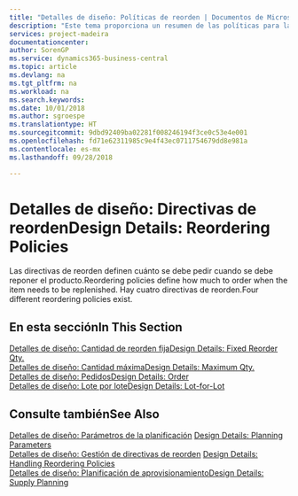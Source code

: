 ```yaml
---
title: "Detalles de diseño: Políticas de reorden | Documentos de Microsoft"
description: "Este tema proporciona un resumen de las políticas para la reposición de producto."
services: project-madeira
documentationcenter: 
author: SorenGP
ms.service: dynamics365-business-central
ms.topic: article
ms.devlang: na
ms.tgt_pltfrm: na
ms.workload: na
ms.search.keywords: 
ms.date: 10/01/2018
ms.author: sgroespe
ms.translationtype: HT
ms.sourcegitcommit: 9dbd92409ba02281f008246194f3ce0c53e4e001
ms.openlocfilehash: fd71e62311985c9e4f43ec0711754679dd8e981a
ms.contentlocale: es-mx
ms.lasthandoff: 09/28/2018

---
```

# <a name="design-details-reordering-policies"></a><span data-ttu-id="9e139-103">Detalles de diseño: Directivas de reorden</span><span class="sxs-lookup"><span data-stu-id="9e139-103">Design Details: Reordering Policies</span></span>
<span data-ttu-id="9e139-104">Las directivas de reorden definen cuánto se debe pedir cuando se debe reponer el producto.</span><span class="sxs-lookup"><span data-stu-id="9e139-104">Reordering policies define how much to order when the item needs to be replenished.</span></span> <span data-ttu-id="9e139-105">Hay cuatro directivas de reorden.</span><span class="sxs-lookup"><span data-stu-id="9e139-105">Four different reordering policies exist.</span></span>  

## <a name="in-this-section"></a><span data-ttu-id="9e139-106">En esta sección</span><span class="sxs-lookup"><span data-stu-id="9e139-106">In This Section</span></span>  
[<span data-ttu-id="9e139-107">Detalles de diseño: Cantidad de reorden fija</span><span class="sxs-lookup"><span data-stu-id="9e139-107">Design Details: Fixed Reorder Qty.</span></span>](design-details-fixed-reorder-qty.md)  
[<span data-ttu-id="9e139-108">Detalles de diseño: Cantidad máxima</span><span class="sxs-lookup"><span data-stu-id="9e139-108">Design Details: Maximum Qty.</span></span>](design-details-maximum-qty.md)  
[<span data-ttu-id="9e139-109">Detalles de diseño: Pedidos</span><span class="sxs-lookup"><span data-stu-id="9e139-109">Design Details: Order</span></span>](design-details-order.md)  
[<span data-ttu-id="9e139-110">Detalles de diseño: Lote por lote</span><span class="sxs-lookup"><span data-stu-id="9e139-110">Design Details: Lot-for-Lot</span></span>](design-details-lot-for-lot.md)  

## <a name="see-also"></a><span data-ttu-id="9e139-111">Consulte también</span><span class="sxs-lookup"><span data-stu-id="9e139-111">See Also</span></span>  
<span data-ttu-id="9e139-112">[Detalles de diseño: Parámetros de la planificación](design-details-planning-parameters.md) </span><span class="sxs-lookup"><span data-stu-id="9e139-112">[Design Details: Planning Parameters](design-details-planning-parameters.md) </span></span>  
<span data-ttu-id="9e139-113">[Detalles de diseño: Gestión de directivas de reorden](design-details-handling-reordering-policies.md) </span><span class="sxs-lookup"><span data-stu-id="9e139-113">[Design Details: Handling Reordering Policies](design-details-handling-reordering-policies.md) </span></span>  
[<span data-ttu-id="9e139-114">Detalles de diseño: Planificación de aprovisionamiento</span><span class="sxs-lookup"><span data-stu-id="9e139-114">Design Details: Supply Planning</span></span>](design-details-supply-planning.md)

